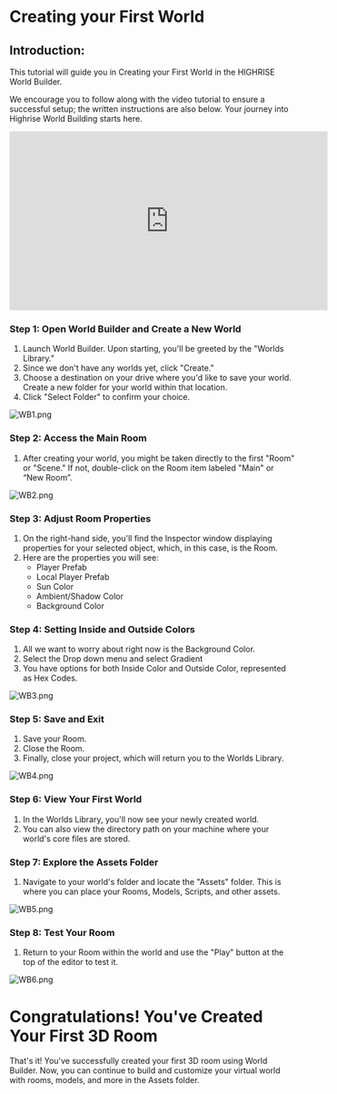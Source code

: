 # **Creating your First World**

## **Introduction:**

This tutorial will guide you in Creating your First World in the HIGHRISE World Builder.

We encourage you to follow along with the video tutorial to ensure a successful setup; the written instructions are also below. Your journey into Highrise World Building starts here.

<iframe width="560" height="315" src="https://www.youtube.com/embed/8qn7tb_5wr4?si=Er3okJeF7YsM3-4P" title="YouTube video player" frameborder="0" allow="accelerometer; autoplay; clipboard-write; encrypted-media; gyroscope; picture-in-picture; web-share" allowfullscreen></iframe>

### **Step 1: Open World Builder and Create a New World**

1. Launch World Builder. Upon starting, you'll be greeted by the "Worlds Library."
2. Since we don't have any worlds yet, click "Create."
3. Choose a destination on your drive where you'd like to save your world. Create a new folder for your world within that location.
4. Click "Select Folder" to confirm your choice.

![WB1.png](https://cdn-production.joinhighrise.com/create-portal/WB_1_58b81a6e3a.png)

### **Step 2: Access the Main Room**

1. After creating your world, you might be taken directly to the first "Room" or "Scene." If not, double-click on the Room item labeled "Main" or “New Room”.

![WB2.png](https://cdn-production.joinhighrise.com/create-portal/WB_2_e861fd7e4f.png)

### **Step 3: Adjust Room Properties**

1. On the right-hand side, you'll find the Inspector window displaying properties for your selected object, which, in this case, is the Room.
2. Here are the properties you will see:
    - Player Prefab
    - Local Player Prefab
    - Sun Color
    - Ambient/Shadow Color
    - Background Color

### **Step 4: Setting Inside and Outside Colors**

1. All we want to worry about right now is the Background Color.
2. Select the Drop down menu and select Gradient
3. You have options for both Inside Color and Outside Color, represented as Hex Codes.

![WB3.png](https://cdn-production.joinhighrise.com/create-portal/WB_3_f6b23857c7.png)

### **Step 5: Save and Exit**

1. Save your Room.
2. Close the Room.
3. Finally, close your project, which will return you to the Worlds Library.

![WB4.png](https://cdn-production.joinhighrise.com/create-portal/WB_4_f9042191c7.png)

### **Step 6: View Your First World**

1. In the Worlds Library, you'll now see your newly created world.
2. You can also view the directory path on your machine where your world's core files are stored.

### **Step 7: Explore the Assets Folder**

1. Navigate to your world's folder and locate the "Assets" folder. This is where you can place your Rooms, Models, Scripts, and other assets.

![WB5.png](https://cdn-production.joinhighrise.com/create-portal/WB_5_502b042c75.png)

### **Step 8: Test Your Room**

1. Return to your Room within the world and use the "Play" button at the top of the editor to test it.

![WB6.png](https://cdn-production.joinhighrise.com/create-portal/WB_6_b923374909.png)

# **Congratulations! You've Created Your First 3D Room**

That's it! You've successfully created your first 3D room using World Builder. Now, you can continue to build and customize your virtual world with rooms, models, and more in the Assets folder.